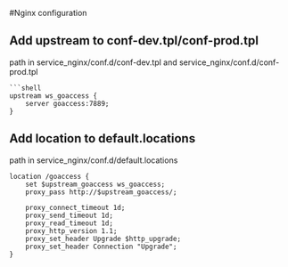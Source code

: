 #Nginx configuration

## Add upstream to conf-dev.tpl/conf-prod.tpl
path in service_nginx/conf.d/conf-dev.tpl and service_nginx/conf.d/conf-prod.tpl
```
```shell
upstream ws_goaccess {
    server goaccess:7889;
}
```


## Add location to default.locations
path in service_nginx/conf.d/default.locations

```shell
location /goaccess {
    set $upstream_goaccess ws_goaccess;
    proxy_pass http://$upstream_goaccess/;

    proxy_connect_timeout 1d;
    proxy_send_timeout 1d;
    proxy_read_timeout 1d;
    proxy_http_version 1.1;
    proxy_set_header Upgrade $http_upgrade;
    proxy_set_header Connection "Upgrade";
}

```